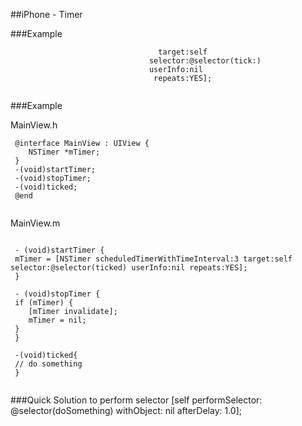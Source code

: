 
##iPhone - Timer


###Example

```macos
 								 target:self
 							   selector:@selector(tick:)
 							   userInfo:nil
 								repeats:YES];
 ```
```macos
 ```
###Example

MainView.h
```macos
 @interface MainView : UIView {
 	NSTimer *mTimer;
 }
 -(void)startTimer;
 -(void)stopTimer;
 -(void)ticked;	
 @end
 
 ```
MainView.m
```macos
 
 - (void)startTimer {
 mTimer = [NSTimer scheduledTimerWithTimeInterval:3 target:self selector:@selector(ticked) userInfo:nil repeats:YES];
 }
 
 - (void)stopTimer {
 if (mTimer) {
 	[mTimer invalidate];
 	mTimer = nil;
 }
 }
 
 -(void)ticked{
 // do something	
 }
 
 ```
###Quick Solution to perform selector
   [self performSelector: @selector(doSomething)
             withObject: nil
             afterDelay: 1.0];




